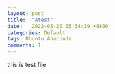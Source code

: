 ```yaml
---
layout: post
title:  "Atest"
date:   2022-05-20 05:34:19 +0800
categories: Default
tags: Ubuntu Anaconda
comments: 1
---
```

this is test file
